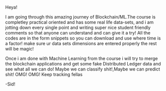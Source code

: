 Heya!

I am going through this amazing journey of Blockchain/ML.The course is completley practical oriented and has some real life data-sets, 
and i am jotting down every single point and writing super nice student friendly comments so that anyone 
can understand and can give it a try! All the codes are in the form snippets so you can download and use where time is a factor!
make sure ur data sets dimensions are entered properly the rest will be magic!

Once i am done with Machine Learning from the course i will try to merge the blockchain applications and get some fake
Distributed Ledger data and see what all we can do! Maybe we can classify shit!,Maybe we can predict shit! OMG! OMG! Keep tracking fellas

-Sid!
